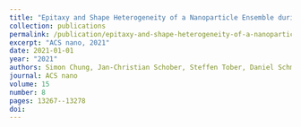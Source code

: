 ```yaml
---
title: "Epitaxy and Shape Heterogeneity of a Nanoparticle Ensemble during Redox Cycles"
collection: publications
permalink: /publication/epitaxy-and-shape-heterogeneity-of-a-nanoparticle-ensemble-d/
excerpt: "ACS nano, 2021"
date: 2021-01-01
year: "2021"
authors: Simon Chung, Jan-Christian Schober, Steffen Tober, Daniel Schmidt, Azat Khadiev, Dmitri V Novikov, Vedran Vonk, Andreas Stierle
journal: ACS nano
volume: 15
number: 8
pages: 13267--13278
doi: 
---
```

